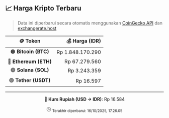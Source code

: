 

<!-- HARGA_KRIPTO -->
## 📈 Harga Kripto Terbaru

> Data ini diperbarui secara otomatis menggunakan [CoinGecko API](https://www.coingecko.com/) dan [exchangerate.host](https://exchangerate.host/)

<div align="center">

| 🪙 Token | 💰 Harga (IDR) |
|:------:|---------------:|
| 🟠 **Bitcoin (BTC)**   | Rp 1.848.170.290 |
| 🔵 **Ethereum (ETH)**  | Rp 67.279.560 |
| 🟣 **Solana (SOL)**    | Rp 3.243.359 |
| 🟢 **Tether (USDT)**   | Rp 16.597 |

---

💱 **Kurs Rupiah (USD → IDR)**: Rp 16.584

🕒 <sub>Terakhir diperbarui: 16/10/2025, 17.26.05</sub>

</div>
<!-- /HARGA_KRIPTO -->